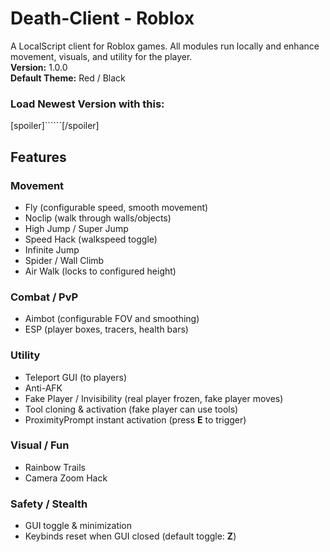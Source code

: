 # Death-Client - Roblox
A LocalScript client for Roblox games. All modules run locally and enhance movement, visuals, and utility for the player.  
**Version:** 1.0.0  
**Default Theme:** Red / Black    
### Load Newest Version with this:
[spoiler]``````[/spoiler]

## Features

### Movement
- Fly (configurable speed, smooth movement)
- Noclip (walk through walls/objects)
- High Jump / Super Jump
- Speed Hack (walkspeed toggle)
- Infinite Jump
- Spider / Wall Climb
- Air Walk (locks to configured height)

### Combat / PvP
- Aimbot (configurable FOV and smoothing)
- ESP (player boxes, tracers, health bars)

### Utility
- Teleport GUI (to players)
- Anti-AFK
- Fake Player / Invisibility (real player frozen, fake player moves)
- Tool cloning & activation (fake player can use tools)
- ProximityPrompt instant activation (press **E** to trigger)

### Visual / Fun
- Rainbow Trails
- Camera Zoom Hack

### Safety / Stealth
- GUI toggle & minimization
- Keybinds reset when GUI closed (default toggle: **Z**)

